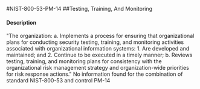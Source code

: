 #NIST-800-53-PM-14
##Testing, Training, And Monitoring
#### Description
"The organization:
  a.  Implements a process for ensuring that organizational plans for conducting security testing, training, and monitoring activities associated with organizational information systems:
    1.  Are developed and maintained; and
    2.  Continue to be executed in a timely manner;
  b.  Reviews testing, training, and monitoring plans for consistency with the organizational risk management strategy and organization-wide priorities for risk response actions."
No information found for the combination of standard NIST-800-53 and control PM-14
